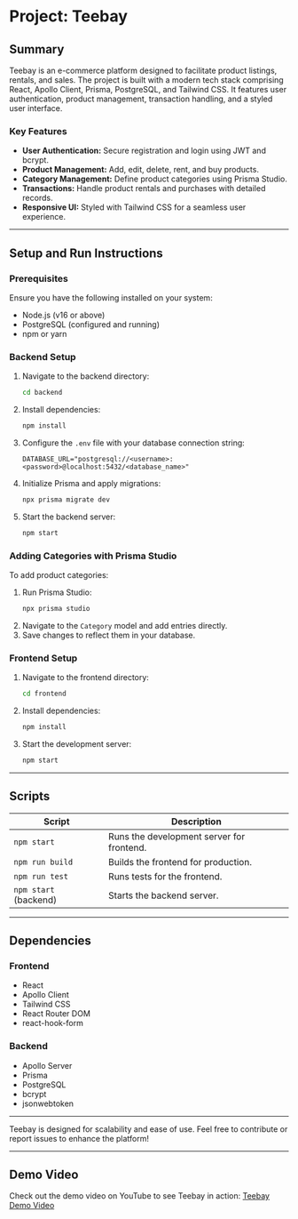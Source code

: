 # Project: Teebay

## Summary

Teebay is an e-commerce platform designed to facilitate product listings, rentals, and sales. The project is built with a modern tech stack comprising React, Apollo Client, Prisma, PostgreSQL, and Tailwind CSS. It features user authentication, product management, transaction handling, and a styled user interface.

### Key Features

- **User Authentication:** Secure registration and login using JWT and bcrypt.
- **Product Management:** Add, edit, delete, rent, and buy products.
- **Category Management:** Define product categories using Prisma Studio.
- **Transactions:** Handle product rentals and purchases with detailed records.
- **Responsive UI:** Styled with Tailwind CSS for a seamless user experience.

---

## Setup and Run Instructions

### Prerequisites

Ensure you have the following installed on your system:

- Node.js (v16 or above)
- PostgreSQL (configured and running)
- npm or yarn

### Backend Setup

1. Navigate to the backend directory:
   ```bash
   cd backend
   ```
2. Install dependencies:
   ```bash
   npm install
   ```
3. Configure the `.env` file with your database connection string:
   ```env
   DATABASE_URL="postgresql://<username>:<password>@localhost:5432/<database_name>"
   ```
4. Initialize Prisma and apply migrations:
   ```bash
   npx prisma migrate dev
   ```
5. Start the backend server:
   ```bash
   npm start
   ```

### Adding Categories with Prisma Studio

To add product categories:

1. Run Prisma Studio:
   ```bash
   npx prisma studio
   ```
2. Navigate to the `Category` model and add entries directly.
3. Save changes to reflect them in your database.

### Frontend Setup

1. Navigate to the frontend directory:
   ```bash
   cd frontend
   ```
2. Install dependencies:
   ```bash
   npm install
   ```
3. Start the development server:
   ```bash
   npm start
   ```

---

## Scripts

| Script                | Description                               |
| --------------------- | ----------------------------------------- |
| `npm start`           | Runs the development server for frontend. |
| `npm run build`       | Builds the frontend for production.       |
| `npm run test`        | Runs tests for the frontend.              |
| `npm start` (backend) | Starts the backend server.                |

---

## Dependencies

### Frontend

- React
- Apollo Client
- Tailwind CSS
- React Router DOM
- react-hook-form

### Backend

- Apollo Server
- Prisma
- PostgreSQL
- bcrypt
- jsonwebtoken

---

Teebay is designed for scalability and ease of use. Feel free to contribute or report issues to enhance the platform!

---

## Demo Video

Check out the demo video on YouTube to see Teebay in action:
[Teebay Demo Video](https://www.youtube.com/watch?v=2RVKAqlDL9g)
